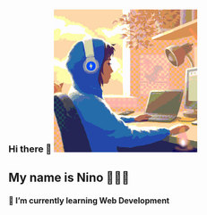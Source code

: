 ### Hi there 👋 ![](https://github.com/ninogogol/ninogogol/blob/main/coding.gif?raw=true)
## My name is Nino 👩🏻‍💻
#### 🌱 I’m currently learning Web Development



<!--
**ninogogol/ninogogol** is a ✨ _special_ ✨ repository because its `README.md` (this file) appears on your GitHub profile.

Here are some ideas to get you started:

- 🔭 I’m currently working on ...
- 🌱 I’m currently learning ...
- 👯 I’m looking to collaborate on ...
- 🤔 I’m looking for help with ...
- 💬 Ask me about ...
- 📫 How to reach me: ...
- 😄 Pronouns: ...
- ⚡ Fun fact: ...
-->
